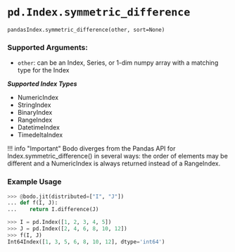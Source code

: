 # `pd.Index.symmetric_difference`

`pandasIndex.symmetric_difference(other, sort=None)`

### Supported Arguments:

- `other`: can be an Index, Series, or 1-dim numpy array with a matching type for the Index

***Supported Index Types***

- NumericIndex
- StringIndex
- BinaryIndex
- RangeIndex
- DatetimeIndex
- TimedeltaIndex

!!! info "Important"
Bodo diverges from the Pandas API for Index.symmetric_difference() in several ways: the order of elements may be different and a NumericIndex is always returned instead of a RangeIndex.

### Example Usage

```py
>>> @bodo.jit(distributed=["I", "J"])
... def f(I, J):
...    return I.difference(J)

>>> I = pd.Index([1, 2, 3, 4, 5])
>>> J = pd.Index([2, 4, 6, 8, 10, 12])
>>> f(I, J)
Int64Index([1, 3, 5, 6, 8, 10, 12], dtype='int64')
```
